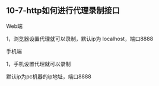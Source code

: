 ## 10-7-http如何进行代理录制接口

Web端

1，浏览器设置代理就可以录制，默认ip为 localhost，端口8888

手机端

1，手机设置代理就可以录制

默认ip为pc机器的ip地址，端口8888
